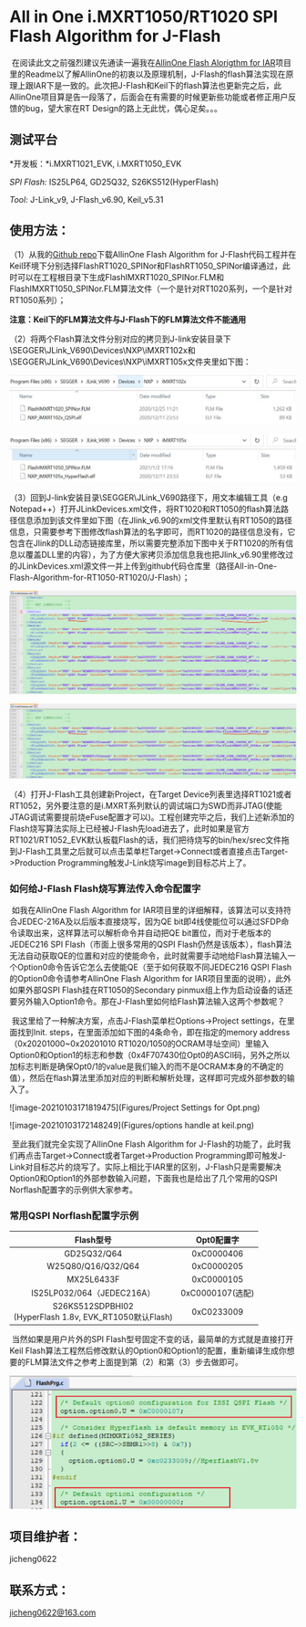 # All in One i.MXRT1050/RT1020 SPI Flash Algorithm for J-Flash

​        在阅读此文之前强烈建议先通读一遍我在[AllinOne Flash Alorigthm for IAR](https://github.com/jicheng0622/All-in-One-Flash-Algorithm-for-RT1050-RT1020/tree/master/IAR)项目里的Readme以了解AllinOne的初衷以及原理机制，J-Flash的flash算法实现在原理上跟IAR下是一致的。此次把J-Flash和Keil下的flash算法也更新完之后，此AllinOne项目算是告一段落了，后面会在有需要的时候更新些功能或者修正用户反馈的bug，望大家在RT Design的路上无此忧，偶心足矣。。。

## 测试平台

*开发板：*i.MXRT1021_EVK, i.MXRT1050_EVK

*SPI Flash:* IS25LP64, GD25Q32, S26KS512(HyperFlash)

*Tool:* J-Link_v9, J-Flash_v6.90, Keil_v5.31

## 使用方法：

（1）从我的[Github repo](https://github.com/jicheng0622/All-in-One-Flash-Algorithm-for-RT1050-RT1020)下载AllinOne Flash Algorithm for J-Flash代码工程并在Keil环境下分别选择FlashRT1020_SPINor和FlashRT1050_SPINor编译通过，此时可以在工程根目录下生成FlashIMXRT1020_SPINor.FLM和FlashIMXRT1050_SPINor.FLM算法文件（一个是针对RT1020系列，一个是针对RT1050系列）；

**注意：Keil下的FLM算法文件与J-Flash下的FLM算法文件不能通用**

（2）将两个Flash算法文件分别对应的拷贝到J-link安装目录下\SEGGER\JLink_V690\Devices\NXP\iMXRT102x和\SEGGER\JLink_V690\Devices\NXP\iMXRT105x文件夹里如下图：

![RT102x_JlinkPath](Figures/RT102x_JlinkPath.JPG)

![RT105x_JlinkPath](Figures/RT105x_JlinkPath.JPG)

（3）回到J-link安装目录\SEGGER\JLink_V690路径下，用文本编辑工具（e.g Notepad++）打开JLinkDevices.xml文件，将RT1020和RT1050的flash算法路径信息添加到该文件里如下图（在Jlink_v6.90的xml文件里默认有RT1050的路径信息，只需要参考下图修改flash算法的名字即可，而RT1020的路径信息没有，它包含在Jlink的DLL动态链接库里，所以需要完整添加下图中关于RT1020的所有信息以覆盖DLL里的内容），为了方便大家拷贝添加信息我也把Jlink_v6.90里修改过的JLinkDevices.xml源文件一并上传到github代码仓库里（路径All-in-One-Flash-Algorithm-for-RT1050-RT1020/J-Flash）；

![image-20210102174332114](Figures/jlinkdevice_RT1020.png)

![image-20210102194923129](Figures/jlinkdevice_RT1050.png)

（4）打开J-Flash工具创建新Project，在Target Device列表里选择RT1021或者RT1052，另外要注意的是i.MXRT系列默认的调试端口为SWD而非JTAG(使能JTAG调试需要提前烧eFuse配置才可以)。工程创建完毕之后，我们上述新添加的Flash烧写算法实际上已经被J-Flash先load进去了，此时如果是官方RT1021/RT1052_EVK默认板载Flash的话，我们把待烧写的bin/hex/srec文件拖到J-Flash工具里之后就可以点击菜单栏Target->Connect或者直接点击Target->Production Programming触发J-Link烧写image到目标芯片上了。

### 如何给J-Flash Flash烧写算法传入命令配置字

​        如我在AllinOne Flash Algorithm for IAR项目里的详细解释，该算法可以支持符合JEDEC-216A及以后版本直接烧写，因为QE bit即4线使能位可以通过SFDP命令读取出来，这样算法可以解析命令并自动把QE bit置位，而对于老版本的JEDEC216 SPI Flash（市面上很多常用的QSPI Flash仍然是该版本），flash算法无法自动获取QE的位置和对应的使能命令，此时就需要手动地给Flash算法输入一个Option0命令告诉它怎么去使能QE（至于如何获取不同JEDEC216 QSPI Flash的Option0命令请参考AllinOne Flash Algorithm for IAR项目里面的说明），此外如果外部QSPI Flash挂在RT1050的Secondary pinmux组上作为启动设备的话还要另外输入Option1命令。那在J-Flash里如何给Flash算法输入这两个参数呢？

​        我这里给了一种解决方案，点击J-Flash菜单栏Options->Project settings，在里面找到Init. steps，在里面添加如下图的4条命令，即在指定的memory address（0x20201000~0x20201010 RT1020/1050的OCRAM寻址空间）里输入Option0和Option1的标志和参数（0x4F707430位Opt0的ASCII码，另外之所以加标志判断是确保Opt0/1的value是我们输入的而不是OCRAM本身的不确定的值），然后在flash算法里添加对应的判断和解析处理，这样即可完成外部参数的输入了。

![image-20210103171819475](Figures/Project Settings for Opt.png)

![image-20210103172148249](Figures/options handle at keil.png)

​        至此我们就完全实现了AllinOne Flash Algorithm for J-Flash的功能了，此时我们再点击Target->Connect或者Target->Production Programming即可触发J-Link对目标芯片的烧写了。实际上相比于IAR里的区别，J-Flash只是需要解决Option0和Option1的外部参数输入问题，下面我也是给出了几个常用的QSPI Norflash配置字的示例供大家参考。

### 常用QSPI Norflash配置字示例

|                          Flash型号                           |    Opt0配置字    |
| :----------------------------------------------------------: | :--------------: |
|                         GD25Q32/Q64                          |    0xC0000406    |
|                      W25Q80/Q16/Q32/Q64                      |    0xC0000205    |
|                          MX25L6433F                          |    0xC0000105    |
|                  IS25LP032/064（JEDEC216A）                  | 0xC0000107(选配) |
| S26KS512SDPBHI02<br />(HyperFlash 1.8v, EVK_RT1050默认Flash) |    0xC0233009    |

​         当然如果是用户片外的SPI Flash型号固定不变的话，最简单的方式就是直接打开Keil Flash算法工程然后修改默认的Option0和Option1的配置，重新编译生成你想要的FLM算法文件之参考上面提到第（2）和第（3）步去做即可。

![DefaultOptions](Figures/DefaultOptions.png)

## 项目维护者：

jicheng0622

## 联系方式：

jicheng0622@163.com